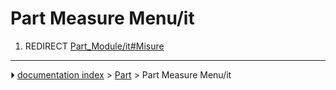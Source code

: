 # Part Measure Menu/it
1.  REDIRECT [Part_Module/it#Misure](Part_Module/it#Misure.md)



---
⏵ [documentation index](../README.md) > [Part](Part_Workbench.md) > Part Measure Menu/it
